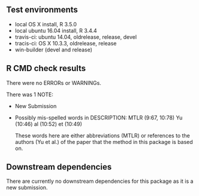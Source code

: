 ## Test environments
* local OS X install, R 3.5.0
* local ubuntu 16.04 install, R 3.4.4
* travis-ci: ubuntu 14.04, oldrelease, release, devel
* tracis-ci: OS X 10.3.3, oldrelease, release
* win-builder (devel and release)

## R CMD check results
There were no ERRORs or WARNINGs.

There was 1 NOTE:

* New Submission

* Possibly mis-spelled words in DESCRIPTION:
  MTLR (9:67, 10:78)
  Yu (10:46)
  al (10:52)
  et (10:49)

  These words here are either abbreviations (MTLR) or references to the authors (Yu et al.) of the paper that the method in this package is based on. 

## Downstream dependencies
There are currently no downstream dependencies for this package as it is a new submission.
